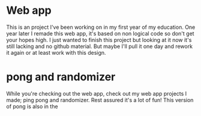 # Web app
This is an project I've been working on in my first year of my education. One year later I remade this web app, it's based on non logical code so don't get your hopes high. I just wanted to finish this project but looking at it now it's still lacking and no github material. But maybe I'll pull it one day and rework it again or at least work with this design. 

# pong and randomizer
While you're checking out the web app, check out my web app projects I made; ping pong and randomizer. Rest assured it's a lot of fun! This version of pong is also in the 
